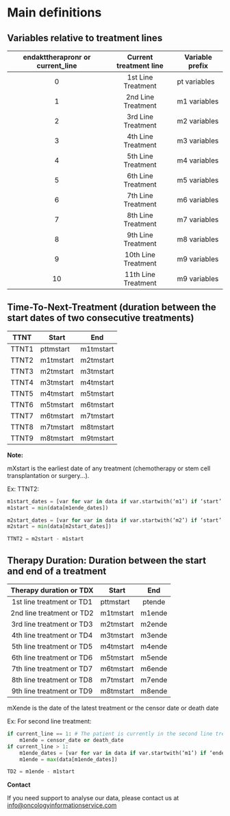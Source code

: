 # Main definitions

## Variables relative to treatment lines

| endakttherapronr or current_line | Current treatment line | Variable prefix   |
| :--------------: | :-----------------------: | ----------------- |
|        0         |     1st Line Treatment| pt variables      |
|        1         |     2nd Line Treatment| m1 variables      |
|        2         |     3rd Line Treatment| m2 variables      |
|        3         |     4th Line Treatment| m3 variables      |
|        4         |     5th Line Treatment| m4 variables      |
|        5         |     6th Line Treatment| m5 variables      |
|        6         |     7th Line Treatment| m6 variables      |
|        7         |     8th Line Treatment| m7 variables      |
|        8         |     9th Line Treatment| m8 variables      |
|        9        |     10th Line Treatment| m9 variables      |
|        10        |     11th Line Treatment| m9 variables      |


## Time-To-Next-Treatment (duration between the start dates of two consecutive treatments)

|      TTNT     |       Start   |        End      | 
| :-----------: | ------------- |:---------------:|
|     TTNT1     | pttmstart	    |     m1tmstart     |
|     TTNT2     | m1tmstart	    |     m2tmstart     |
|     TTNT3     | m2tmstart	    |     m3tmstart     |
|     TTNT4     | m3tmstart	    |     m4tmstart     |
|     TTNT5     | m4tmstart	    |     m5tmstart     |
|     TTNT6     | m5tmstart	    |     m6tmstart     |
|     TTNT7     | m6tmstart	    |     m7tmstart     |
|     TTNT8     | m7tmstart	    |     m8tmstart     |
|     TTNT9     | m8tmstart	    |     m9tmstart     |

**Note:**

mXstart is the earliest date of any treatment (chemotherapy or stem cell transplantation or surgery...).

Ex: TTNT2:
```python
m1start_dates = [var for var in data if var.startwith(‘m1’) if ‘start’ in var]
m1start = min(data[m1ende_dates])

m2start_dates = [var for var in data if var.startwith(‘m2’) if ‘start’ in var]
m2start = min(data[m2start_dates])

TTNT2 = m2start - m1start
```

## Therapy Duration: Duration between the start and end of a treatment

|      Therapy duration or TDX   |       Start   |        End      | 
| :----------------------------: | ------------- |:---------------:|
|     1st line treatment or TD1  | pttmstart	    |     ptende     |
|     2nd line treatment or TD2  | m1tmstart	    |     m1ende     |
|     3rd line treatment or TD3  | m2tmstart	    |     m2ende     |
|     4th line treatment or TD4     | m3tmstart	    |     m3ende     |
|     5th line treatment or TD5     | m4tmstart	    |     m4ende     |
|     6th line treatment or TD6     | m5tmstart	    |     m5ende     |
|     7th line treatment or TD7     | m6tmstart	    |     m6ende     |
|     8th line treatment or TD8     | m7tmstart	    |     m7ende     |
|     9th line treatment or TD9     | m8tmstart	    |     m8ende     |

mXende is the date of the latest treatment or the censor date or death date

Ex: For second line treatment:
```python
if current_line == 1: # The patient is currently in the second line treatment
	m1ende = censor_date or death_date
if current_line > 1:
	m1ende_dates = [var for var in data if var.startwith(‘m1’) if ‘ende’ in var]
	m1ende = max(data[m1ende_dates])

TD2 = m1ende - m1start
```


**Contact**

If you need support to analyse our data, please contact us at info@oncologyinformationservice.com 

